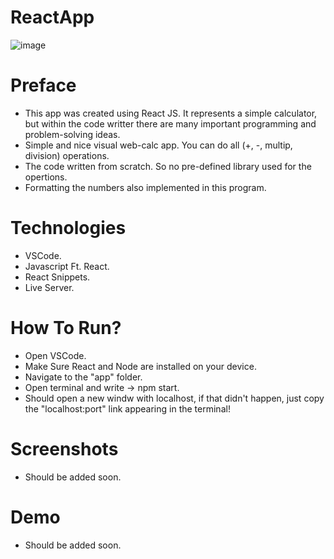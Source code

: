 # ReactApp
![image](https://user-images.githubusercontent.com/88289155/175802355-e5961b94-903a-47d9-9ea1-d0204c45e5fe.png)

# Preface
 - This app was created using React JS. It represents a simple calculator, but within the code writter there are many important programming and problem-solving ideas.
 - Simple and nice visual web-calc app. You can do all (+, -, multip, division) operations. 
 - The code written from scratch. So no pre-defined library used for the opertions.
 - Formatting the numbers also implemented in this program.

# Technologies
- VSCode. 
- Javascript Ft. React.
- React Snippets.
- Live Server.

# How To Run?
- Open VSCode.
- Make Sure React and Node are installed on your device. 
- Navigate to the "app" folder. 
- Open terminal and write -> npm start. 
- Should open a new windw with localhost, if that didn't happen, just copy the "localhost:port" link appearing in the terminal!

# Screenshots
- Should be added soon. 

# Demo
- Should be added soon.
